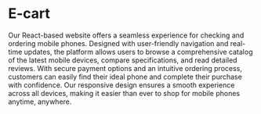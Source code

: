 # E-cart

Our React-based website offers a seamless experience for checking and ordering mobile phones. Designed with user-friendly navigation and real-time updates, the platform allows users to browse a comprehensive catalog of the latest mobile devices, compare specifications, and read detailed reviews. With secure payment options and an intuitive ordering process, customers can easily find their ideal phone and complete their purchase with confidence. Our responsive design ensures a smooth experience across all devices, making it easier than ever to shop for mobile phones anytime, anywhere.
